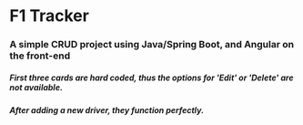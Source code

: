 # F1 Tracker

### A simple CRUD project using Java/Spring Boot, and Angular on the front-end 
##### First three cards are hard coded, thus the options for 'Edit' or 'Delete' are not available.
##### After adding a new driver, they function perfectly.


